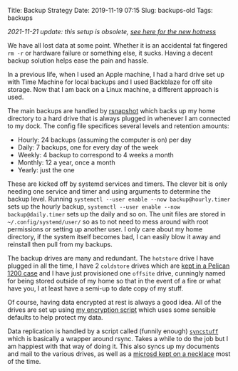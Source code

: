 Title: Backup Strategy
Date: 2019-11-19 07:15
Slug: backups-old
Tags: backups

_2021-11-21 update: this setup is obsolete, [see here for the new hotness](/2021/11/21/backups/)_

We have all lost data at some point. Whether it is an accidental fat fingered `rm -r` or hardware failure or something else, it sucks. Having a decent backup solution helps ease the pain and hassle.

In a previous life, when I used an Apple machine, I had a hard drive set up with Time Machine for local backups and I used Backblaze for off site storage. Now that I am back on a Linux machine, a different approach is used.

The main backups are handled by [rsnapshot](https://rsnapshot.org/) which backs up my home directory to a hard drive that is always plugged in whenever I am connected to my dock. The config file specifices several levels and retention amounts:

* Hourly: 24 backups (assuming the computer is on) per day
* Daily: 7 backups, one for every day of the week
* Weekly: 4 backup to correspond to 4 weeks a month
* Monthly: 12 a year, once a month
* Yearly: just the one

These are kicked off by systemd services and timers. The clever bit is only needing one service and timer and using arguments to determine the backup level. Running `systemctl --user enable --now backup@hourly.timer` sets up the hourly backup, `systemctl --user enable --now backup@daily.timer` sets up the daily and so on. The unit files are stored in `~/.config/systemd/user/` so as to not need to mess around with root permissions or setting up another user. I only care about my home directory, if the system itself becomes bad, I can easily blow it away and reinstall then pull from my backups.

The backup drives are many and redundant. The `hotstore` drive I have plugged in all the time, I have 2 `coldstore` drives which are [kept in a Pelican 1200 case](/2019/03/31/backup-day) and I have just provisioned one `offsite` drive, cunningly named for being stored outside of my home so that in the event of a fire or what have you, I at least have a semi-up to date copy of my stuff.

Of course, having data encrypted at rest is always a good idea. All of the drives are set up using [my encryption script]({static}/media/scripts/cryptdrive) which uses some sensible defaults to help protect my data.

Data replication is handled by a script called (funnily enough) [`syncstuff`]({static}/media/scripts/syncstuff) which is basically a wrapper around rsync. Takes a while to do the job but I am happiest with that way of doing it. This also syncs up my documents and mail to the various drives, as well as a [microsd kept on a necklace](https://n-o-d-e.shop/collections/frontpage/products/digital-dogtag) most of the time.
